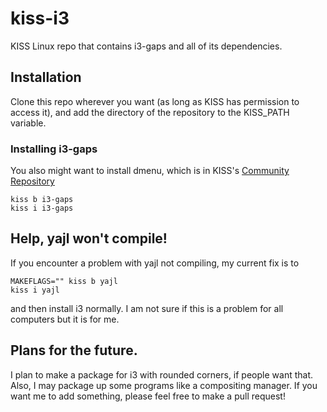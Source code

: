 # kiss-i3
KISS Linux repo that contains i3-gaps and all of its dependencies.

## Installation
Clone this repo wherever you want (as long as KISS has permission to access it), and add the directory of the repository to the KISS_PATH variable.

### Installing i3-gaps
You also might want to install dmenu, which is in KISS's [Community Repository](www.github.com/kisslinux/community)
```
kiss b i3-gaps
kiss i i3-gaps
```

## Help, yajl won't compile!
If you encounter a problem with yajl not compiling, my current fix is to
```
MAKEFLAGS="" kiss b yajl
kiss i yajl
```
and then install i3 normally.  I am not sure if this is a problem for all computers but it is for me.

## Plans for the future.
I plan to make a package for i3 with rounded corners, if people want that.  Also, I may package up some programs like a compositing manager.  If you want me to add something, please feel free to make a pull request!
